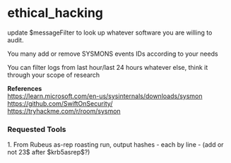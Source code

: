 # ethical_hacking

update $messageFilter to look up whatever software you are willing to audit.

You many add or remove SYSMONS events IDs according to your needs

You can filter logs from last hour/last 24 hours whatever else, think it through your scope of research

<b>References</b><br>
https://learn.microsoft.com/en-us/sysinternals/downloads/sysmon<br>
https://github.com/SwiftOnSecurity/<br>
https://tryhackme.com/r/room/sysmon<br>

<h3>Requested Tools</h3>
1. From Rubeus as-rep roasting run, output hashes - each by line - (add or not 23$ after $krb5asrep$?)
